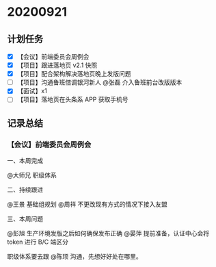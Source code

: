 # 20200921

## 计划任务

- [x] 【会议】前端委员会周例会
- [x] 【项目】跟进落地页 v2.1 快照
- [x] 【项目】配合架构解决落地页晚上发版问题
- [ ] 【项目】沟通鲁班借调银河新人 @张磊 介入鲁班前台改版版本
- [x] 【面试】x1
- [ ] 【项目】落地页在头条系 APP 获取手机号

## 记录总结

### 【会议】前端委员会周例会

一、本周完成

@大师兄 职级体系

二、持续跟进

@王景 基础组规划
@周祥 不更改现有方式的情况下接入友盟

三、本周问题

@彭旭 生产环境发版之后如何确保发布正确
@晏萍 提前准备，认证中心会将 token 进行 B/C 端区分

职级体系要去跟 @陈顼 沟通，先想好好处在哪里。
